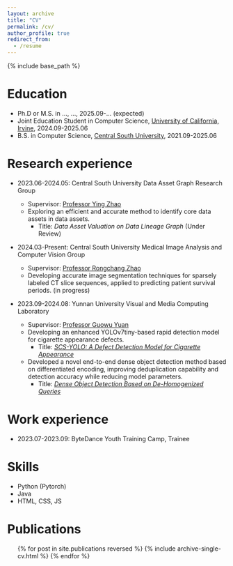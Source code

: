 ```yaml
---
layout: archive
title: "CV"
permalink: /cv/
author_profile: true
redirect_from:
  - /resume
---
```


{% include base_path %}

Education
======
* Ph.D or M.S. in ..., ..., 2025.09-... (expected)
* Joint Education Student in Computer Science, [University of California, Irvine](https://uci.edu/), 2024.09-2025.06
* B.S. in Computer Science, [Central South University](https://www.csu.edu.cn/), 2021.09-2025.06

Research experience
======
* 2023.06-2024.05: Central South University Data Asset Graph Research Group
  * Supervisor: [Professor Ying Zhao](https://faculty.csu.edu.cn/zhaoying/en/index.htm)
  * Exploring an efficient and accurate method to identify core data assets in data assets. 
      * Title: _Data Asset Valuation on Data Lineage Graph_ (Under Review)


* 2024.03-Present: Central South University Medical Image Analysis and Computer Vision Group
  * Supervisor: [Professor Rongchang Zhao](https://rongchangzhao.github.io/)
  * Developing accurate image segmentation techniques for sparsely labeled CT slice sequences, applied to predicting patient survival periods. (in progress)

* 2023.09-2024.08: Yunnan University Visual and Media Computing Laboratory
  * Supervisor: [Professor Guowu Yuan](http://www.ise.ynu.edu.cn/teacher/797?lang=zh-cn)
  * Developing an enhanced YOLOv7tiny-based rapid detection model for cigarette appearance defects.
      * Title: [_SCS-YOLO: A Defect Detection Model for Cigarette Appearance_](https://doi.org/10.3390/electronics13183761)
  * Developed a novel end-to-end dense object detection method based on differentiated encoding, improving deduplication capability and detection accuracy while reducing model parameters. 
      * Title: [_Dense Object Detection Based on De-Homogenized Queries_](https://doi.org/10.3390/electronics13122312)


Work experience
======
* 2023.07-2023.09: ByteDance Youth Training Camp, Trainee

Skills
======
* Python (Pytorch)
* Java
* HTML, CSS, JS

Publications
======
  <ul>{% for post in site.publications reversed %}
    {% include archive-single-cv.html %}
  {% endfor %}</ul>
  

